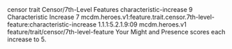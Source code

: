 <ability>
  <metadata>
    <class>censor</class>
    <feature_type>trait</feature_type>
    <file_dpath>Censor/7th-Level Features</file_dpath>
    <item_id>characteristic-increase</item_id>
    <item_index>9</item_index>
    <item_name>Characteristic Increase</item_name>
    <level>7</level>
    <scc>mcdm.heroes.v1:feature.trait.censor.7th-level-feature:characteristic-increase</scc>
    <scdc>1.1.1:5.2.1.9:09</scdc>
    <source>mcdm.heroes.v1</source>
    <type>feature/trait/censor/7th-level-feature</type>
  </metadata>
  <effects>
    <effect type="mundane">Your Might and Presence scores each increase to 5.</effect>
  </effects>
</ability>

